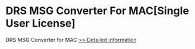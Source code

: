 # DRS MSG Converter For MAC[Single User License]
DRS MSG Converter for MAC
[>> Detailed information](https://secure.shareit.com/shareit/product.html?productid=301005033&affiliateid=200057808)